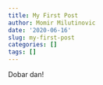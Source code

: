 ```yaml
---
title: My First Post
author: Momir Milutinovic
date: '2020-06-16'
slug: my-first-post
categories: []
tags: []
---
```


Dobar dan!

